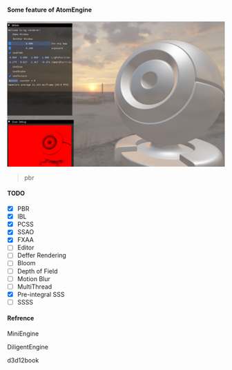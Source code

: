 #### Some feature of AtomEngine


![](./screenshot/pbr.jpg)
> pbr


#### TODO
- [x] PBR
- [x] IBL
- [x] PCSS
- [x] SSAO
- [x] FXAA 
- [ ] Editor
- [ ] Deffer Rendering
- [ ] Bloom
- [ ] Depth of Field
- [ ] Motion Blur
- [ ] MultiThread
- [x] Pre-integral SSS
- [ ] SSSS

#### Refrence

MiniEngine

DiligentEngine

d3d12book
